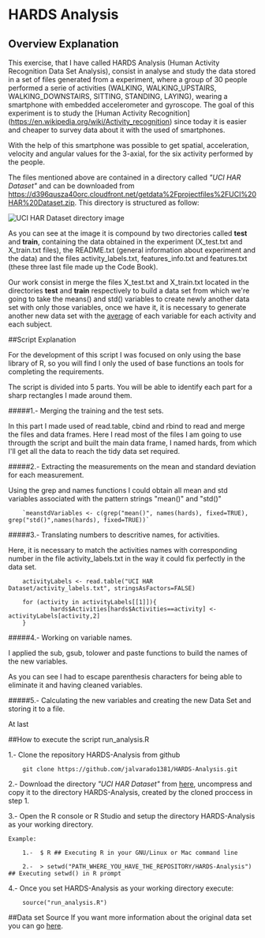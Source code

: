 HARDS Analysis
=====================

## Overview Explanation

This exercise, that I have called HARDS Analysis (Human Activity Recognition Data Set Analysis), consist in analyse and study the data stored in a set of files generated from a experiment, where  a group of 30 people performed a serie of activities (WALKING, WALKING_UPSTAIRS, WALKING_DOWNSTAIRS, SITTING, STANDING, LAYING), wearing a smartphone with embedded accelerometer and gyroscope. The goal of this experiment is to study the [Human Activity Recognition] (https://en.wikipedia.org/wiki/Activity_recognition) since today it is easier and cheaper to survey data about it with the used of smartphones.

With the help of this smartphone was possible to get spatial, acceleration, velocity and angular values for the 3-axial, for the six activity performed by the people.

The files mentioned above are contained in a directory called *"UCI HAR Dataset"* and can be downloaded from https://d396qusza40orc.cloudfront.net/getdata%2Fprojectfiles%2FUCI%20HAR%20Dataset.zip. This directory is structured as follow: 

![UCI HAR Dataset directory image](https://github.com/jalvarado1381/HARDS-Analysis/blob/master/UCI_HAR_Dataset_Structure.png "UCI HAR Dataset directory")

As you can see at the image it is compound by two directories called **test** and **train**, containing the data obtained in  the experiment (X_test.txt and X_train.txt files), the README.txt (general information about experiment and the data)  and the files activity_labels.txt, features_info.txt and features.txt (these three last file made up the Code Book).

Our work consist in merge the files X_test.txt and X_train.txt located in the directories **test** and **train** respectively to build a data set from which we're going to take the means() and std() variables to create newly another data set with only those variables, once we have it, it is necessary to generate another new data set with the [average](https://en.wikipedia.org/wiki/Average#Arithmetic_mean) of each variable for each activity and each subject.

##Script Explanation

For the development of this script I was focused on only using the base library of R, so you will find I only the used of base functions an tools for completing the requirements.

The script is divided into 5 parts. You will be able to identify each part for a sharp rectangles I made around them.

#####1.- Merging  the training and the test sets.

In this part I made used of read.table, cbind and rbind to read and merge the files and data frames.
Here I read most of the files I am going to use througth the script and built the main data frame, I named hards, from which I'll get all the data to reach  the tidy data set required. 

#####2.- Extracting the measurements on the mean and standard deviation for each measurement.

Using the grep and names functions I could obtain all mean and std variables associated with the pattern strings "mean()" and "std()"

        `meanstdVariables <- c(grep("mean()", names(hards), fixed=TRUE), grep("std()",names(hards), fixed=TRUE))`

#####3.- Translating numbers to descritive names, for activities.

Here, it is necessary to match the activities names with corresponding number in the file activity_labels.txt in the way it could fix perfectly in the data set.

        activityLabels <- read.table("UCI HAR Dataset/activity_labels.txt", stringsAsFactors=FALSE)
        
        for (activity in activityLabels[[1]]){
                hards$Activities[hards$Activities==activity] <- activityLabels[activity,2]
        }

#####4.- Working on variable names.

I applied the sub, gsub, tolower and paste functions to build the names of the new variables. 

As you can see I had to escape parenthesis characters for being able to eliminate it and having cleaned variables.

#####5.- Calculating the new variables and creating the new Data Set and storing it to a file.

At last 

##How to execute the script run_analysis.R

1.- Clone the repository HARDS-Analysis from github

        git clone https://github.com/jalvarado1381/HARDS-Analysis.git

2.- Download the directory *"UCI HAR Dataset"* from [here](https://d396qusza40orc.cloudfront.net/getdata%2Fprojectfiles%2FUCI%20HAR%20Dataset.zip), uncompress and copy it to the directory HARDS-Analysis, created by the cloned proccess in step 1.
  
3.- Open the R console or R Studio and setup the directory HARDS-Analysis as your working directory.
  
    Example:
    
        1.-  $ R ## Executing R in your GNU/Linux or Mac command line
   
        2.-  > setwd("PATH_WHERE_YOU_HAVE_THE_REPOSITORY/HARDS-Analysis") ## Executing setwd() in R prompt
  

4.- Once you set HARDS-Analysis as your working directory execute: 

        source("run_analysis.R")

##Data set Source
If you want more information about the original data set you can go [here]( http://archive.ics.uci.edu/ml/datasets/Human+Activity+Recognition+Using+Smartphones).
